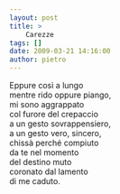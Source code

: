```yaml
---
layout: post
title: >
    Carezze
tags: []
date: 2009-03-21 14:16:00
author: pietro
---
```

Eppure così a lungo<br/>mentre rido oppure piango,<br/>mi sono aggrappato<br/>col furore del crepaccio<br/>a un gesto sovrappensiero,<br/>a un gesto vero, sincero,<br/>chissà perché compiuto<br/>da te nel momento<br/>del destino muto<br/>coronato dal lamento<br/>di me caduto.
